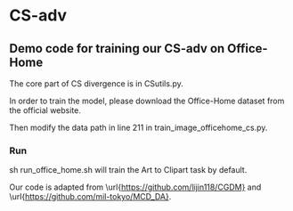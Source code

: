 # CS-adv

## Demo code for training our CS-adv on Office-Home

The core part of CS divergence is in CSutils.py.

In order to train the model, please download the Office-Home dataset from the official website. 

Then modify the data path in line 211 in train_image_officehome_cs.py. 

### Run 
sh run_office_home.sh  will train the Art to Clipart task by default. 


Our code is adapted from \url{https://github.com/lijin118/CGDM} and \url{https://github.com/mil-tokyo/MCD_DA}. 

